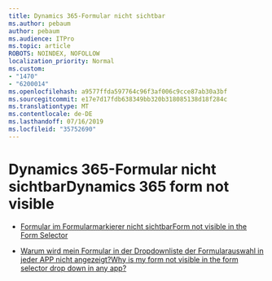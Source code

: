 ```yaml
---
title: Dynamics 365-Formular nicht sichtbar
ms.author: pebaum
author: pebaum
ms.audience: ITPro
ms.topic: article
ROBOTS: NOINDEX, NOFOLLOW
localization_priority: Normal
ms.custom:
- "1470"
- "6200014"
ms.openlocfilehash: a9577ffda597764c96f3af006c9cce87ab30a3bf
ms.sourcegitcommit: e17e7d17fdb638349bb320b318085138d18f284c
ms.translationtype: MT
ms.contentlocale: de-DE
ms.lasthandoff: 07/16/2019
ms.locfileid: "35752690"
---
```

# <a name="dynamics-365-form-not-visible"></a><span data-ttu-id="b609e-102">Dynamics 365-Formular nicht sichtbar</span><span class="sxs-lookup"><span data-stu-id="b609e-102">Dynamics 365 form not visible</span></span>

* [<span data-ttu-id="b609e-103">Formular im Formularmarkierer nicht sichtbar</span><span class="sxs-lookup"><span data-stu-id="b609e-103">Form not visible in the Form Selector</span></span>](https://docs.microsoft.com/en-us/dynamics365/customer-engagement/customize/control-access-forms)

* [<span data-ttu-id="b609e-104">Warum wird mein Formular in der Dropdownliste der Formularauswahl in jeder APP nicht angezeigt?</span><span class="sxs-lookup"><span data-stu-id="b609e-104">Why is my form not visible in the form selector drop down in any app?</span></span>](https://docs.microsoft.com/en-us/powerapps/maker/model-driven-apps/create-design-forms?branch=master#why-is-my-form-not-visible-in-the-form-selector-drop-down-in-my-app)
